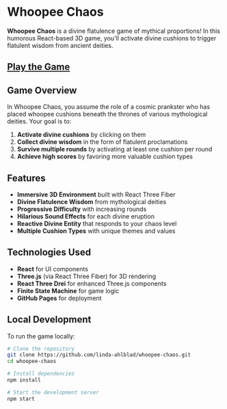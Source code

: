 # Whoopee Chaos

**Whoopee Chaos** is a divine flatulence game of mythical proportions! In this humorous React-based 3D game, you'll activate divine cushions to trigger flatulent wisdom from ancient deities.

## [Play the Game](https://linda-ahlblad.github.io/whoopee-chaos/)

## Game Overview

In Whoopee Chaos, you assume the role of a cosmic prankster who has placed whoopee cushions beneath the thrones of various mythological deities. Your goal is to:

1. **Activate divine cushions** by clicking on them
2. **Collect divine wisdom** in the form of flatulent proclamations
3. **Survive multiple rounds** by activating at least one cushion per round
4. **Achieve high scores** by favoring more valuable cushion types

## Features

- **Immersive 3D Environment** built with React Three Fiber
- **Divine Flatulence Wisdom** from mythological deities
- **Progressive Difficulty** with increasing rounds
- **Hilarious Sound Effects** for each divine eruption
- **Reactive Divine Entity** that responds to your chaos level
- **Multiple Cushion Types** with unique themes and values

## Technologies Used

- **React** for UI components
- **Three.js** (via React Three Fiber) for 3D rendering
- **React Three Drei** for enhanced Three.js components
- **Finite State Machine** for game logic
- **GitHub Pages** for deployment

## Local Development

To run the game locally:

```bash
# Clone the repository
git clone https://github.com/linda-ahlblad/whoopee-chaos.git
cd whoopee-chaos

# Install dependencies
npm install

# Start the development server
npm start
